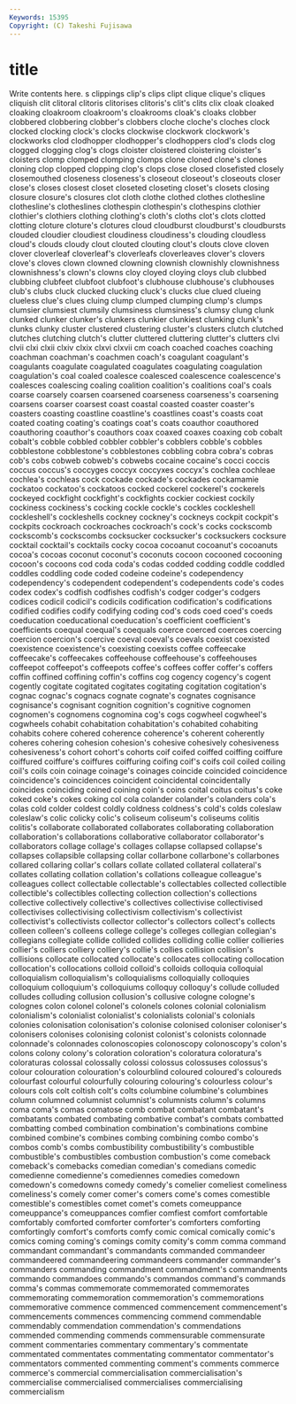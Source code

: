 ```yaml
---
Keywords: 15395 
Copyright: (C) Takeshi Fujisawa
---
```


# title

Write contents here.
s clippings clip's clips clipt clique clique's
cliques cliquish clit clitoral clitoris clitorises clitoris's clit's clits clix
cloak cloaked cloaking cloakroom cloakroom's cloakrooms cloak's cloaks clobber clobbered
clobbering clobber's clobbers cloche cloche's cloches clock clocked clocking clock's
clocks clockwise clockwork clockwork's clockworks clod clodhopper clodhopper's clodhoppers clod's
clods clog clogged clogging clog's clogs cloister cloistered cloistering cloister's
cloisters clomp clomped clomping clomps clone cloned clone's clones cloning
clop clopped clopping clop's clops close closed closefisted closely closemouthed
closeness closeness's closeout closeout's closeouts closer close's closes closest closet
closeted closeting closet's closets closing closure closure's closures clot cloth
clothe clothed clothes clothesline clothesline's clotheslines clothespin clothespin's clothespins clothier
clothier's clothiers clothing clothing's cloth's cloths clot's clots clotted clotting
cloture cloture's clotures cloud cloudburst cloudburst's cloudbursts clouded cloudier cloudiest
cloudiness cloudiness's clouding cloudless cloud's clouds cloudy clout clouted clouting
clout's clouts clove cloven clover cloverleaf cloverleaf's cloverleafs cloverleaves clover's
clovers clove's cloves clown clowned clowning clownish clownishly clownishness clownishness's
clown's clowns cloy cloyed cloying cloys club clubbed clubbing clubfeet
clubfoot clubfoot's clubhouse clubhouse's clubhouses club's clubs cluck clucked clucking
cluck's clucks clue clued clueing clueless clue's clues cluing clump
clumped clumping clump's clumps clumsier clumsiest clumsily clumsiness clumsiness's clumsy
clung clunk clunked clunker clunker's clunkers clunkier clunkiest clunking clunk's
clunks clunky cluster clustered clustering cluster's clusters clutch clutched clutches
clutching clutch's clutter cluttered cluttering clutter's clutters clvi clvii clxi
clxii clxiv clxix clxvi clxvii cm coach coached coaches coaching
coachman coachman's coachmen coach's coagulant coagulant's coagulants coagulate coagulated coagulates
coagulating coagulation coagulation's coal coaled coalesce coalesced coalescence coalescence's coalesces
coalescing coaling coalition coalition's coalitions coal's coals coarse coarsely coarsen
coarsened coarseness coarseness's coarsening coarsens coarser coarsest coast coastal coasted
coaster coaster's coasters coasting coastline coastline's coastlines coast's coasts coat
coated coating coating's coatings coat's coats coauthor coauthored coauthoring coauthor's
coauthors coax coaxed coaxes coaxing cob cobalt cobalt's cobble cobbled
cobbler cobbler's cobblers cobble's cobbles cobblestone cobblestone's cobblestones cobbling cobra
cobra's cobras cob's cobs cobweb cobweb's cobwebs cocaine cocaine's cocci
coccis coccus coccus's coccyges coccyx coccyxes coccyx's cochlea cochleae cochlea's
cochleas cock cockade cockade's cockades cockamamie cockatoo cockatoo's cockatoos cocked
cockerel cockerel's cockerels cockeyed cockfight cockfight's cockfights cockier cockiest cockily
cockiness cockiness's cocking cockle cockle's cockles cockleshell cockleshell's cockleshells cockney
cockney's cockneys cockpit cockpit's cockpits cockroach cockroaches cockroach's cock's cocks
cockscomb cockscomb's cockscombs cocksucker cocksucker's cocksuckers cocksure cocktail cocktail's cocktails
cocky cocoa cocoanut cocoanut's cocoanuts cocoa's cocoas coconut coconut's coconuts
cocoon cocooned cocooning cocoon's cocoons cod coda coda's codas codded
codding coddle coddled coddles coddling code coded codeine codeine's codependency
codependency's codependent codependent's codependents code's codes codex codex's codfish codfishes
codfish's codger codger's codgers codices codicil codicil's codicils codification codification's
codifications codified codifies codify codifying coding cod's cods coed coed's
coeds coeducation coeducational coeducation's coefficient coefficient's coefficients coequal coequal's coequals
coerce coerced coerces coercing coercion coercion's coercive coeval coeval's coevals
coexist coexisted coexistence coexistence's coexisting coexists coffee coffeecake coffeecake's coffeecakes
coffeehouse coffeehouse's coffeehouses coffeepot coffeepot's coffeepots coffee's coffees coffer coffer's
coffers coffin coffined coffining coffin's coffins cog cogency cogency's cogent
cogently cogitate cogitated cogitates cogitating cogitation cogitation's cognac cognac's cognacs
cognate cognate's cognates cognisance cognisance's cognisant cognition cognition's cognitive cognomen
cognomen's cognomens cognomina cog's cogs cogwheel cogwheel's cogwheels cohabit cohabitation
cohabitation's cohabited cohabiting cohabits cohere cohered coherence coherence's coherent coherently
coheres cohering cohesion cohesion's cohesive cohesively cohesiveness cohesiveness's cohort cohort's
cohorts coif coifed coiffed coiffing coiffure coiffured coiffure's coiffures coiffuring
coifing coif's coifs coil coiled coiling coil's coils coin coinage
coinage's coinages coincide coincided coincidence coincidence's coincidences coincident coincidental coincidentally
coincides coinciding coined coining coin's coins coital coitus coitus's coke
coked coke's cokes coking col cola colander colander's colanders cola's
colas cold colder coldest coldly coldness coldness's cold's colds coleslaw
coleslaw's colic colicky colic's coliseum coliseum's coliseums colitis colitis's collaborate
collaborated collaborates collaborating collaboration collaboration's collaborations collaborative collaborator collaborator's collaborators
collage collage's collages collapse collapsed collapse's collapses collapsible collapsing collar
collarbone collarbone's collarbones collared collaring collar's collars collate collated collateral
collateral's collates collating collation collation's collations colleague colleague's colleagues collect
collectable collectable's collectables collected collectible collectible's collectibles collecting collection collection's
collections collective collectively collective's collectives collectivise collectivised collectivises collectivising collectivism
collectivism's collectivist collectivist's collectivists collector collector's collectors collect's collects colleen
colleen's colleens college college's colleges collegian collegian's collegians collegiate collide
collided collides colliding collie collier collieries collier's colliers colliery colliery's
collie's collies collision collision's collisions collocate collocated collocate's collocates collocating
collocation collocation's collocations colloid colloid's colloids colloquia colloquial colloquialism colloquialism's
colloquialisms colloquially colloquies colloquium colloquium's colloquiums colloquy colloquy's collude colluded
colludes colluding collusion collusion's collusive cologne cologne's colognes colon colonel
colonel's colonels colones colonial colonialism colonialism's colonialist colonialist's colonialists colonial's
colonials colonies colonisation colonisation's colonise colonised coloniser coloniser's colonisers colonises
colonising colonist colonist's colonists colonnade colonnade's colonnades colonoscopies colonoscopy colonoscopy's
colon's colons colony colony's coloration coloration's coloratura coloratura's coloraturas colossal
colossally colossi colossus colossuses colossus's colour colouration colouration's colourblind coloured
coloured's coloureds colourfast colourful colourfully colouring colouring's colourless colour's colours
cols colt coltish colt's colts columbine columbine's columbines column columned
columnist columnist's columnists column's columns coma coma's comas comatose comb
combat combatant combatant's combatants combated combating combative combat's combats combatted
combatting combed combination combination's combinations combine combined combine's combines combing
combining combo combo's combos comb's combs combustibility combustibility's combustible combustible's
combustibles combustion combustion's come comeback comeback's comebacks comedian comedian's comedians
comedic comedienne comedienne's comediennes comedies comedown comedown's comedowns comedy comedy's
comelier comeliest comeliness comeliness's comely comer comer's comers come's comes
comestible comestible's comestibles comet comet's comets comeuppance comeuppance's comeuppances comfier
comfiest comfort comfortable comfortably comforted comforter comforter's comforters comforting comfortingly
comfort's comforts comfy comic comical comically comic's comics coming coming's
comings comity comity's comm comma command commandant commandant's commandants commanded
commandeer commandeered commandeering commandeers commander commander's commanders commanding commandment commandment's
commandments commando commandoes commando's commandos command's commands comma's commas commemorate
commemorated commemorates commemorating commemoration commemoration's commemorations commemorative commence commenced commencement
commencement's commencements commences commencing commend commendable commendably commendation commendation's commendations
commended commending commends commensurable commensurate comment commentaries commentary commentary's commentate
commentated commentates commentating commentator commentator's commentators commented commenting comment's comments
commerce commerce's commercial commercialisation commercialisation's commercialise commercialised commercialises commercialising commercialism

